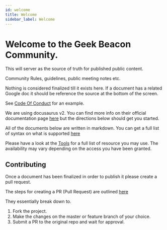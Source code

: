 ```yaml
---
id: welcome
title: Welcome
sidebar_label: Welcome
---
```

# Welcome to the Geek Beacon Community.  

This will server as the source of truth for published public content.  

Community Rules, guidelines, public meeting notes etc.

Nothing is considered finalized till it exists here.  If a document has a related Google doc it should be reference the source at the bottom of the screen.

See [Code Of Conduct](/docs/community/code_of_conduct) for an example.

We are using docusaurus v2. You can find more info on their official documentation page [here](https://v2.docusaurus.io/docs/presets) but the directions below should get you started.


All of the documents below are written in markdown.  You can get a full list of syntax on what is supported [here](https://www.markdownguide.org/basic-syntax/)


Please have a look at the [Tools](/docs/intro/tools) for a full list of resource you may use.  The availability may vary depending on the access you have been granted.  

## Contributing

Once a document has been finalized in order to publish it please create a pull request.  

The steps for creating a PR (Pull Request) are outlined [here](https://help.github.com/en/github/collaborating-with-issues-and-pull-requests/creating-a-pull-request)

They essentially break down to.  

1. Fork the project.
2. Make the changes on the master or feature branch of your choice.
3. Submit a PR to the original repo and wait for approval. 

